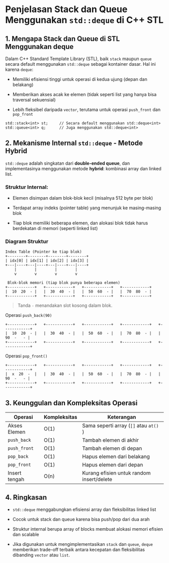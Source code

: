 # Penjelasan Stack dan Queue Menggunakan `std::deque` di C++ STL

## 1. Mengapa Stack dan Queue di STL Menggunakan deque

Dalam C++ Standard Template Library (STL), baik `stack` maupun `queue` secara default menggunakan `std::deque` sebagai kontainer dasar. Hal ini karena `deque`:

- Memiliki efisiensi tinggi untuk operasi di kedua ujung (depan dan belakang)

- Memberikan akses acak ke elemen (tidak seperti list yang hanya bisa traversal sekuensial)

- Lebih fleksibel daripada `vector`, terutama untuk operasi `push_front` dan `pop_front`

```
std::stack<int> st;     // Secara default menggunakan std::deque<int>
std::queue<int> q;      // Juga menggunakan std::deque<int>
```

## 2. Mekanisme Internal `std::deque` - Metode Hybrid

`std::deque` adalah singkatan dari __double-ended queue__, dan implementasinya menggunakan metode __hybrid__: kombinasi array dan linked list.

### Struktur Internal:

- Elemen disimpan dalam blok-blok kecil (misalnya 512 byte per blok)

- Terdapat array indeks (pointer table) yang menunjuk ke masing-masing blok

- Tiap blok memiliki beberapa elemen, dan alokasi blok tidak harus berdekatan di memori (seperti linked list)

### Diagram Struktur

```
Index Table (Pointer ke tiap blok)
+--------+--------+--------+--------+
| idx[0] | idx[1] | idx[2] | idx[3] |
+---|----+---|----+---|----+---|----+
    |        |        |        |
    v        v        v        v

 Blok-blok memori (tiap blok punya beberapa elemen)
+------------+   +------------+   +------------+   +------------+
|  10  20  - |   |  30  40  - |   |  50  60  - |   |  70  80  - |
+------------+   +------------+   +------------+   +------------+
```

> Tanda `-` menandakan slot kosong dalam blok.

Operasi `push_back(90)`

```
+------------+   +------------+   +------------+   +------------+   +------------+
|  10  20  - |   |  30  40  - |   |  50  60  - |   |  70  80  - |   |  90  -   - |
+------------+   +------------+   +------------+   +------------+   +------------+
```

Operasi `pop_front()`

```
+------------+   +------------+   +------------+   +------------+   +------------+
|  x  20  -  |   |  30  40  - |   |  50  60  - |   |  70  80  - |   |  90  -   - |
+------------+   +------------+   +------------+   +------------+   +------------+
```

## 3. Keunggulan dan Kompleksitas Operasi

| Operasi         | Kompleksitas | Keterangan                                |
|-----------------|--------------|--------------------------------------------|
| Akses Elemen    | O(1)         | Sama seperti array (`[]` atau `at()` )     |
| `push_back`     | O(1)         | Tambah elemen di akhir                     |
| `push_front`    | O(1)         | Tambah elemen di depan                     |
| `pop_back`      | O(1)         | Hapus elemen dari belakang                 |
| `pop_front`     | O(1)         | Hapus elemen dari depan                    |
| Insert tengah   | O(n)         | Kurang efisien untuk random insert/delete  |


## 4. Ringkasan

- `std::deque` menggabungkan efisiensi array dan fleksibilitas linked list

- Cocok untuk stack dan queue karena bisa push/pop dari dua arah

- Struktur internal berupa array of blocks membuat alokasi memori efisien dan scalable

- Jika digunakan untuk mengimplementasikan `stack` dan `queue`, `deque` memberikan trade-off terbaik antara kecepatan dan fleksibilitas dibanding `vector` atau `list`.

